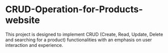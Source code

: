 # CRUD-Operation-for-Products-website
This project is designed to implement CRUD (Create, Read, Update, Delete and searching for a product) functionalities with an emphasis on user interaction and experience.
